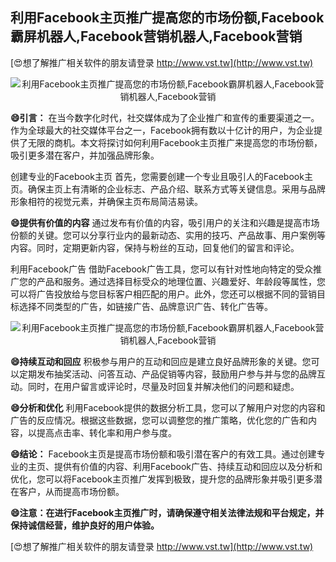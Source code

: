 ## **利用Facebook主页推广提高您的市场份额,Facebook霸屏机器人,Facebook营销机器人,Facebook营销**

[😍想了解推广相关软件的朋友请登录 http://www.vst.tw](http://www.vst.tw)

 <center><img src="https://vst.tw/MP4/tuiguang/png/1.png" alt="利用Facebook主页推广提高您的市场份额,Facebook霸屏机器人,Facebook营销机器人,Facebook营销"></center>

**😄引言：**
在当今数字化时代，社交媒体成为了企业推广和宣传的重要渠道之一。作为全球最大的社交媒体平台之一，Facebook拥有数以十亿计的用户，为企业提供了无限的商机。本文将探讨如何利用Facebook主页推广来提高您的市场份额，吸引更多潜在客户，并加强品牌形象。

创建专业的Facebook主页
首先，您需要创建一个专业且吸引人的Facebook主页。确保主页上有清晰的企业标志、产品介绍、联系方式等关键信息。采用与品牌形象相符的视觉元素，并确保主页布局简洁易读。

**😄提供有价值的内容**
通过发布有价值的内容，吸引用户的关注和兴趣是提高市场份额的关键。您可以分享行业内的最新动态、实用的技巧、产品故事、用户案例等内容。同时，定期更新内容，保持与粉丝的互动，回复他们的留言和评论。

利用Facebook广告
借助Facebook广告工具，您可以有针对性地向特定的受众推广您的产品和服务。通过选择目标受众的地理位置、兴趣爱好、年龄段等属性，您可以将广告投放给与您目标客户相匹配的用户。此外，您还可以根据不同的营销目标选择不同类型的广告，如链接广告、品牌意识广告、转化广告等。

 <center><img src="https://vst.tw/MP4/tuiguang/png/6.png" alt="利用Facebook主页推广提高您的市场份额,Facebook霸屏机器人,Facebook营销机器人,Facebook营销"></center>

**😄持续互动和回应**
积极参与用户的互动和回应是建立良好品牌形象的关键。您可以定期发布抽奖活动、问答互动、产品促销等内容，鼓励用户参与并与您的品牌互动。同时，在用户留言或评论时，尽量及时回复并解决他们的问题和疑虑。

**😄分析和优化**
利用Facebook提供的数据分析工具，您可以了解用户对您的内容和广告的反应情况。根据这些数据，您可以调整您的推广策略，优化您的广告和内容，以提高点击率、转化率和用户参与度。

**😄结论：**
Facebook主页是提高市场份额和吸引潜在客户的有效工具。通过创建专业的主页、提供有价值的内容、利用Facebook广告、持续互动和回应以及分析和优化，您可以将Facebook主页推广发挥到极致，提升您的品牌形象并吸引更多潜在客户，从而提高市场份额。

**😄注意：在进行Facebook主页推广时，请确保遵守相关法律法规和平台规定，并保持诚信经营，维护良好的用户体验。**

[😍想了解推广相关软件的朋友请登录 http://www.vst.tw](http://www.vst.tw)



